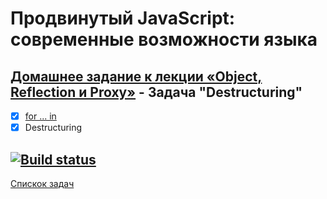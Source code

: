 # Продвинутый JavaScript: современные возможности языка
## [Домашнее задание к лекции «Object, Reflection и Proxy»](https://github.com/TomSG03/ajs-homeworks/tree/master/advanced) - Задача "Destructuring"
- [x] [for ... in](https://github.com/TomSG03/Object-Reflection-Proxy)
- [x] Destructuring

[![Build status](https://ci.appveyor.com/api/projects/status/1mdm3w0tavlx7tp5?svg=true)](https://ci.appveyor.com/project/TomSG03/destructuring)
---
[Спискок задач](https://github.com/TomSG03/ajs-homeworks-list)
